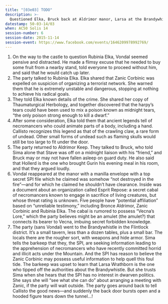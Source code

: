 ```yaml
---
title: "[03e03] TODO"
description: >-
  Questioned Elka, Bruck back at Aldrimor manor, Larsa at the Brandywhistle.
datestamp: 50-03-14/03
when: AC50 Solis 14
session-number: 6
session-date: 2015-11-14
session-event: https://www.facebook.com/events/1646209978992769/
---
```


1. On the way to the castle to question Rubinia Elka, Vondal seemed pensive and distracted. He made a flimsy excuse that he needed to buy some fruit from a nearby stand, told everyone to proceed without him, and said that he would catch up later.
2. The party talked to Rubinia Elka. Elka shared that Zanic Corbinic was expelled on suspicion of organizing a terrorist network. She warned them that he is extremely unstable and dangerous, stopping at nothing to achieve his radical goals.
3. They told Elka known details of the crime. She shared her copy of Thaumaturgical Herbology, and together discovered that the harpy’s tears could have been used to mix a poison known as midnight tears, “the only poison strong enough to kill a dwarf.”
4. After some consideration, Elka told them that ancient legends tell of necromancers who could animate parts of a body, including a hand. Callisto recognizes this legend as that of the crawling claw, a rare form of undead. Other small forms of undead such as flaming skulls would still be too large to fit under the door.
5. The party returned to Aldrimor Keep. They talked to Bruck, who told Sima alone that Stave was off on a midnight liaison with his “friend,” and Bruck may or may not have fallen asleep on guard duty. He also said that Hollerd is the one who brought Gurin his evening meal in his room, and that they argued loudly.
6. Vondal reappeared at the manor with a manilla envelope with a top secret SPI file which he claimed was somehow “not destroyed in the fire”—and for which he claimed he shouldn’t have clearance. Inside was a document about an organization called Esprit Repose: a secret cabal of necromancers known to engage in sacrifice of living creatures, but whose threat rating is unknown. Five people have “potential affiliation” based on “unreliable testimony,” including Bronce Aldrimor, Zanic Corbinic and Rubinia Elka. The cabal is rumored to possess “Vecna’s Lore,” which the party believes might be an amulet (the amulet?) that connects its bearer to Vecna, imbuing secret forbidden knowledge.
7. The party (sans Vondal) went to the Brandywhistle in the Flintlock district. It’s a small tavern, less than a dozen tables, plus a small bar. The locals there are the rougher sort, with weapons and hide armor. Sima tells the barkeep that they, the SPI, are seeking information leading to the apprehension of necromancers who have recently committed horrid and illicit acts under the Mountain. And the SPI has reason to believe the Zanic Corbinic may possess useful information to help quell this foul tide. The barkeep was upset to learn that Larsa Wrathborn is the one who tipped off the authorities about the Brandywhistle. But she trusts Sima when she hears that the SPI has no interest in dwarven politics. She says she will “see what she can do” about arranging a meeting with Zanic, if the party will wait outside. The party goes around back to tell Callisto the good news—and suddenly the back door bursts open and a hooded figure tears down the tunnel…!
